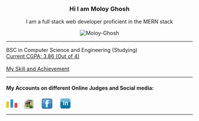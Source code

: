 <h3 align="center">Hi I am <strong>Moloy Ghosh</strong></h3>
<p  align="center">I am a full stack web developer proficient in the MERN stack</p>
<p align="center"><img src="https://github-readme-stats.vercel.app/api/top-langs/?username=Moloy-Ghosh&langs_count=8&count_private=false&layout=compact&theme=react&hide_border=true&bg_color=0D1117" alt="Moloy-Ghosh" /></p>
<hr/>

BSC in Computer Science and Engineering (Studying) <br>
<a href="https://moloy-ghosh.github.io/Web-Project-02--Portfolio--/images/Result/result.html" target="blank" >Current CGPA: 3.86 (Out of 4)</a> <br>
<br>
<a target="_blank" href="https://moloy-ghosh.github.io/Web-Project-02--Portfolio--/images/achievement.html">My Skill and Achievement<a/>
<hr/>


<h4>My Accounts on different Online Judges and Social media:</h4>
  <a href="https://codeforces.com/profile/Moloy_Ghosh" target="blank"><img align="center" src="code-forces.png" alt="" title="Codeforces" height="30" width="30" /></a>&nbsp; &nbsp;
  <a href="https://acm.timus.ru/author.aspx?id=341522" target="blank"><img align="center" src="Timus.jpg" alt="" height="30" width="30" title="Timus online Judge"/></a> &nbsp; &nbsp;
  <a href="https://mbasic.facebook.com/moloy.ghosh.31508076" target="blank"><img align="center" height="30" width="30" src="facebook-logo-png-3.png" title="Facebook"></a> &nbsp; &nbsp;
  <a href="https://www.linkedin.com/in/moloy-ghosh-cse/" target="blank"><img align="center" height="30" width="30"  src="linkedin-logo-png-2023.png" title="Linkedin"></a> &nbsp; &nbsp;
  <hr/>
  
